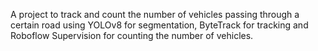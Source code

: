 A project to track and count the number of vehicles passing through a certain road using YOLOv8 for segmentation, ByteTrack for tracking and Roboflow Supervision for counting the number of vehicles.
